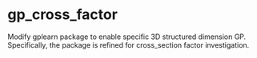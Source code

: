 # gp_cross_factor
 Modify gplearn package to enable specific 3D structured dimension GP. Specifically, the package is refined for cross_section factor investigation.
